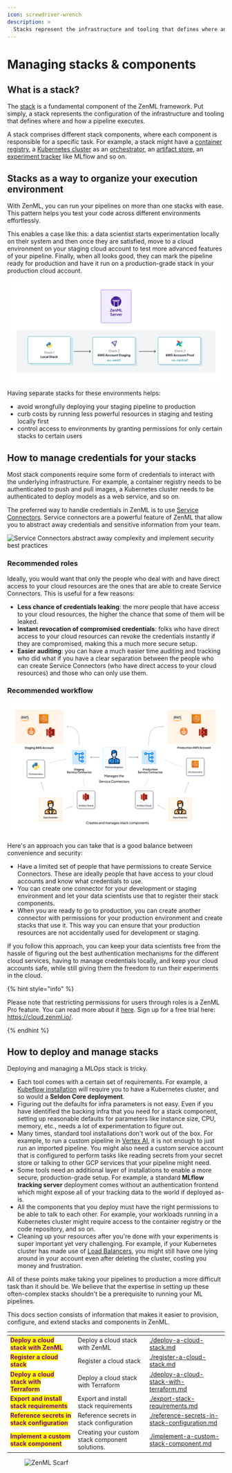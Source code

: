 ```yaml
---
icon: screwdriver-wrench
description: >
  Stacks represent the infrastructure and tooling that defines where and how a pipeline executes.
---
```


# Managing stacks & components


## What is a stack?

The [stack](../../../user-guide/production-guide/understand-stacks.md) is a fundamental component of the ZenML framework. Put simply, a stack represents the configuration of the infrastructure and tooling that defines where and how a pipeline executes.

A stack comprises different stack components, where each component is responsible for a specific task. For example, a stack might have a [container registry](../../../component-guide/container-registries/container-registries.md), a [Kubernetes cluster](../../../component-guide/orchestrators/kubernetes.md) as an [orchestrator](../../../component-guide/orchestrators/orchestrators.md), an [artifact store](../../../component-guide/artifact-stores/artifact-stores.md), an [experiment tracker](../../../component-guide/experiment-trackers/experiment-trackers.md) like MLflow and so on.

## Stacks as a way to organize your execution environment

With ZenML, you can run your pipelines on more than one stacks with ease. This pattern helps you test your code across different environments effortlessly.

This enables a case like this: a data scientist starts experimentation locally on their system and then once they are satisfied, move to a cloud environment on your staging cloud account to test more advanced features of your pipeline. Finally, when all looks good, they can mark the pipeline ready for production and have it run on a production-grade stack in your production cloud account.

![Stacks as a way to organize your execution environment](../../../.gitbook/assets/stack_envs.png)

Having separate stacks for these environments helps:
- avoid wrongfully deploying your staging pipeline to production
- curb costs by running less powerful resources in staging and testing locally first
- control access to environments by granting permissions for only certain stacks to certain users

## How to manage credentials for your stacks

Most stack components require some form of credentials to interact with the underlying infrastructure. For example, a container registry needs to be authenticated to push and pull images, a Kubernetes cluster needs to be authenticated to deploy models as a web service, and so on.

The preferred way to handle credentials in ZenML is to use [Service Connectors](../../infrastructure-deployment/auth-management/service-connectors-guide.md). Service connectors are a powerful feature of ZenML that allow you to abstract away credentials and sensitive information from your team.

![Service Connectors abstract away complexity and implement security best practices](../../../.gitbook/assets/ConnectorsDiagram.png)

### Recommended roles

Ideally, you would want that only the people who deal with and have direct access to your cloud resources are the ones that are able to create Service Connectors. This is useful for a few reasons:

- **Less chance of credentials leaking**: the more people that have access to your cloud resources, the higher the chance that some of them will be leaked.
- **Instant revocation of compromised credentials**: folks who have direct access to your cloud resources can revoke the credentials instantly if they are compromised, making this a much more secure setup.
- **Easier auditing**: you can have a much easier time auditing and tracking who did what if you have a clear separation between the people who can create Service Connectors (who have direct access to your cloud resources) and those who can only use them.

### Recommended workflow

![Recommended workflow for managing credentials](../../../.gitbook/assets/service_con_workflow.png)

Here's an approach you can take that is a good balance between convenience and security:
- Have a limited set of people that have permissions to create Service Connectors. These are ideally people that have access to your cloud accounts and know what credentials to use.
- You can create one connector for your development or staging environment and let your data scientists use that to register their stack components.
- When you are ready to go to production, you can create another connector with permissions for your production environment and create stacks that use it. This way you can ensure that your production resources are not accidentally used for development or staging.

If you follow this approach, you can keep your data scientists free from the hassle of figuring out the best authentication mechanisms for the different cloud services, having to manage credentials locally, and keep your cloud accounts safe, while still giving them the freedom to run their experiments in the cloud.

{% hint style="info" %}

Please note that restricting permissions for users through roles is a ZenML Pro feature. You can read more about it [here](../../../getting-started/zenml-pro/roles.md). Sign up for a free trial here: https://cloud.zenml.io/.

{% endhint %}


## How to deploy and manage stacks

Deploying and managing a MLOps stack is tricky.

* Each tool comes with a certain set of requirements. For example, a [Kubeflow installation](https://www.kubeflow.org/docs/started/installing-kubeflow/) will require you to have a Kubernetes cluster, and so would a **Seldon Core deployment**.
* Figuring out the defaults for infra parameters is not easy. Even if you have identified the backing infra that you need for a stack component, setting up reasonable defaults for parameters like instance size, CPU, memory, etc., needs a lot of experimentation to figure out.
* Many times, standard tool installations don't work out of the box. For example, to run a custom pipeline in [Vertex AI](https://cloud.google.com/vertex-ai), it is not enough to just run an imported pipeline. You might also need a custom service account that is configured to perform tasks like reading secrets from your secret store or talking to other GCP services that your pipeline might need.
* Some tools need an additional layer of installations to enable a more secure, production-grade setup. For example, a standard **MLflow tracking server** deployment comes without an authentication frontend which might expose all of your tracking data to the world if deployed as-is.
* All the components that you deploy must have the right permissions to be able to talk to each other. For example, your workloads running in a Kubernetes cluster might require access to the container registry or the code repository, and so on.
* Cleaning up your resources after you're done with your experiments is super important yet very challenging. For example, if your Kubernetes cluster has made use of [Load Balancers](https://kubernetes.io/docs/concepts/services-networking/service/#loadbalancer), you might still have one lying around in your account even after deleting the cluster, costing you money and frustration.

All of these points make taking your pipelines to production a more difficult task than it should be. We believe that the expertise in setting up these often-complex stacks shouldn't be a prerequisite to running your ML pipelines.

This docs section consists of information that makes it easier to provision, configure, and extend stacks and components in ZenML.

<table data-view="cards">
  <thead>
    <tr>
      <th></th>
      <th></th>
      <th data-hidden data-card-target data-type="content-ref"></th>
    </tr>
  </thead>
  <tbody>
    <tr>
      <td><mark style="color:purple;"><strong>Deploy a cloud stack with ZenML</strong></mark></td>
      <td>Deploy a cloud stack with ZenML</td>
      <td><a href="./deploy-a-cloud-stack.md">./deploy-a-cloud-stack.md</a></td>
    </tr>
    <tr>
      <td><mark style="color:purple;"><strong>Register a cloud stack</strong></mark></td>
      <td>Register a cloud stack</td>
      <td><a href="./register-a-cloud-stack.md">./register-a-cloud-stack.md</a></td>
    </tr>
    <tr>
      <td><mark style="color:purple;"><strong>Deploy a cloud stack with Terraform</strong></mark></td>
      <td>Deploy a cloud stack with Terraform</td>
      <td><a href="./deploy-a-cloud-stack-with-terraform.md">./deploy-a-cloud-stack-with-terraform.md</a></td>
    </tr>
    <tr>
      <td><mark style="color:purple;"><strong>Export and install stack requirements</strong></mark></td>
      <td>Export and install stack requirements</td>
      <td><a href="./export-stack-requirements.md">./export-stack-requirements.md</a></td>
    </tr>
    <tr>
      <td><mark style="color:purple;"><strong>Reference secrets in stack configuration</strong></mark></td>
      <td>Reference secrets in stack configuration</td>
      <td><a href="./reference-secrets-in-stack-configuration.md">./reference-secrets-in-stack-configuration.md</a></td>
    </tr>
    <tr>
      <td><mark style="color:purple;"><strong>Implement a custom stack component</strong></mark></td>
      <td>Creating your custom stack component solutions.</td>
      <td><a href="./implement-a-custom-stack-component.md">./implement-a-custom-stack-component.md</a></td>
    </tr>
  </tbody>
</table>

<figure><img src="https://static.scarf.sh/a.png?x-pxid=f0b4f458-0a54-4fcd-aa95-d5ee424815bc" alt="ZenML Scarf"><figcaption></figcaption></figure>
